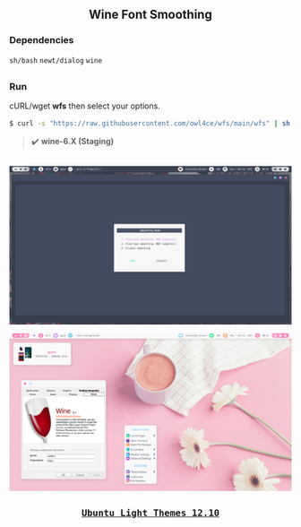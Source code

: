 <h2 align="center">Wine Font Smoothing</h2>

### Dependencies <img alt="" align="right" src="https://badges.pufler.dev/visits/owl4ce/wfs?style=flat-square&label=&color=000000&logo=GitHub&logoColor=white&labelColor=373e4d"/>
`sh/bash` `newt/dialog` `wine`

##  
### Run
cURL/wget **wfs** then select your options.

```bash
$ curl -s "https://raw.githubusercontent.com/owl4ce/wfs/main/wfs" | sh
```

> :heavy_check_mark: **wine-6.X (Staging)**

##  

<p align="center"><img src="./screenshots/wfs.jpg" align="center"/></p>

<p align="center"><img src="./screenshots/screenshot.jpg" align="center"/></p>

##  

### <p align="center"><a href="https://www.deviantart.com/aerilius/art/Ubuntu-Light-Themes-12-10-327631977"><kbd>Ubuntu Light Themes 12.10</kbd></a></p>
